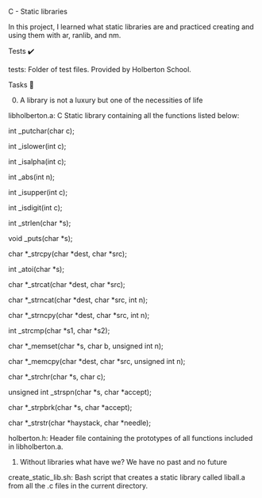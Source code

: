 C - Static libraries

In this project, I learned what static libraries are and practiced creating and using them with ar, ranlib, and nm.



Tests ✔️

tests: Folder of test files. Provided by Holberton School.

Tasks 📃

0. A library is not a luxury but one of the necessities of life



libholberton.a: C Static library containing all the functions listed below:



int _putchar(char c);

int _islower(int c);

int _isalpha(int c);

int _abs(int n);

int _isupper(int c);

int _isdigit(int c);

int _strlen(char *s);

void _puts(char *s);

char *_strcpy(char *dest, char *src);

int _atoi(char *s);

char *_strcat(char *dest, char *src);

char *_strncat(char *dest, char *src, int n);

char *_strncpy(char *dest, char *src, int n);

int _strcmp(char *s1, char *s2);

char *_memset(char *s, char b, unsigned int n);

char *_memcpy(char *dest, char *src, unsigned int n);

char *_strchr(char *s, char c);

unsigned int _strspn(char *s, char *accept);

char *_strpbrk(char *s, char *accept);

char *_strstr(char *haystack, char *needle);

holberton.h: Header file containing the prototypes of all functions included in libholberton.a.



1. Without libraries what have we? We have no past and no future



create_static_lib.sh: Bash script that creates a static library called liball.a from all the .c files in the current directory.
